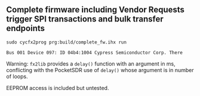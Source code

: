 ## Complete firmware including Vendor Requests trigger SPI transactions and bulk transfer endpoints

```
sudo cycfx2prog prg:build/complete_fw.ihx run
```

```
Bus 001 Device 097: ID 04b4:1004 Cypress Semiconductor Corp. There
```

Warning: ``fx2lib`` provides a ``delay()`` function with an argument in ms, conflicting
with the PocketSDR use of ``delay()`` whose argument is in number of loops.

EEPROM access is included but untested.
